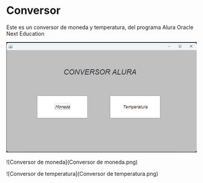 # Conversor
Este es un conversor de moneda y temperatura, del programa Alura Oracle Next Education

![Principal](Principal.png)

![Conversor de moneda](Conversor de moneda.png)

![Conversor de temperatura](Conversor de temperatura.png)
